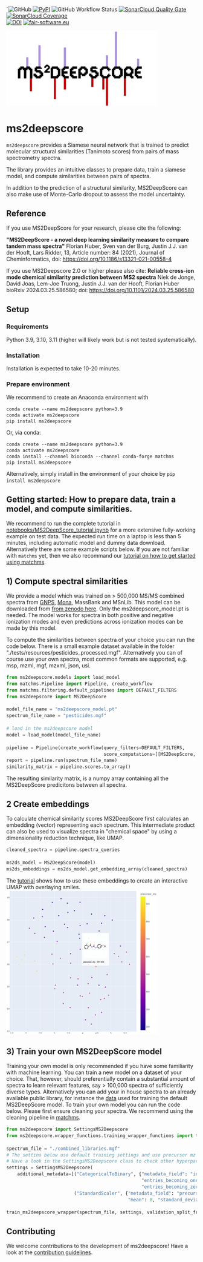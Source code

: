 `![GitHub](https://img.shields.io/github/license/matchms/ms2deepscore)
[![PyPI](https://img.shields.io/pypi/v/ms2deepscore?color=teal)](https://pypi.org/project/ms2deepscore/)
![GitHub Workflow Status](https://img.shields.io/github/actions/workflow/status/matchms/ms2deepscore/CI_build.yml?branch=main)
[![SonarCloud Quality Gate](https://sonarcloud.io/api/project_badges/measure?project=matchms_ms2deepscore&metric=alert_status)](https://sonarcloud.io/dashboard?id=matchms_ms2deepscore)
[![SonarCloud Coverage](https://sonarcloud.io/api/project_badges/measure?project=matchms_ms2deepscore&metric=coverage)](https://sonarcloud.io/component_measures?id=matchms_ms2deepscore&metric=Coverage&view=list)  
[![DOI](https://zenodo.org/badge/310047938.svg)](https://zenodo.org/badge/latestdoi/310047938)
[![fair-software.eu](https://img.shields.io/badge/fair--software.eu-%E2%97%8F%20%20%E2%97%8F%20%20%E2%97%8F%20%20%E2%97%8F%20%20%E2%97%8B-yellow)](https://fair-software.eu)

<img src="https://github.com/matchms/ms2deepscore/blob/main/materials/ms2deepscore_logo.png" width="400">

# ms2deepscore
`ms2deepscore` provides a Siamese neural network that is trained to predict molecular structural similarities (Tanimoto scores) 
from pairs of mass spectrometry spectra. 

The library provides an intuitive classes to prepare data, train a siamese model,
and compute similarities between pairs of spectra.

In addition to the prediction of a structural similarity, 
MS2DeepScore can also make use of Monte-Carlo dropout to assess the model uncertainty.

## Reference
If you use MS2DeepScore for your research, please cite the following:

**"MS2DeepScore - a novel deep learning similarity measure to compare tandem mass spectra"**
Florian Huber, Sven van der Burg, Justin J.J. van der Hooft, Lars Ridder, 13, Article number: 84 (2021), Journal of Cheminformatics, doi: https://doi.org/10.1186/s13321-021-00558-4

If you use MS2Deepscore 2.0 or higher please also cite:
**Reliable cross-ion mode chemical similarity prediction between MS2 spectra**
Niek de Jonge, David Joas, Lem-Joe Truong, Justin J.J. van der Hooft, Florian Huber
bioRxiv 2024.03.25.586580; doi: https://doi.org/10.1101/2024.03.25.586580


## Setup
### Requirements

Python 3.9, 3.10, 3.11 (higher will likely work but is not tested systematically).

### Installation
Installation is expected to take 10-20 minutes.

### Prepare environment
We recommend to create an Anaconda environment with

```
conda create --name ms2deepscore python=3.9
conda activate ms2deepscore
pip install ms2deepscore
```

Or, via conda:
```
conda create --name ms2deepscore python=3.9
conda activate ms2deepscore
conda install --channel bioconda --channel conda-forge matchms
pip install ms2deepscore
```

Alternatively, simply install in the environment of your choice by `pip install ms2deepscore`

## Getting started: How to prepare data, train a model, and compute similarities.
We recommend to run the complete tutorial in [notebooks/MS2DeepScore_tutorial.ipynb](https://github.com/matchms/ms2deepscore/blob/main/notebooks/MS2DeepScore_tutorial.ipynb) 
for a more extensive fully-working example on test data. The expected run time on a laptop is less than 5 minutes, including automatic model and dummy data download. 
Alternatively there are some example scripts below.
If you are not familiar with `matchms` yet, then we also recommand our [tutorial on how to get started using matchms](https://blog.esciencecenter.nl/build-your-own-mass-spectrometry-analysis-pipeline-in-python-using-matchms-part-i-d96c718c68ee).

## 1) Compute spectral similarities
We provide a model which was trained on > 500,000 MS/MS combined spectra from [GNPS](https://gnps.ucsd.edu/), [Mona](https://mona.fiehnlab.ucdavis.edu/), MassBank and MSnLib. 
This model can be downloaded from [from zenodo here](https://zenodo.org/records/13897744). Only the ms2deepscore_model.pt is needed.
The model works for spectra in both positive and negative ionization modes and even predictions across ionization modes can be made by this model. 

To compute the similarities between spectra of your choice you can run the code below.
There is a small example dataset available in the folder "./tests/resources/pesticides_processed.mgf". 
Alternatively you can of course use your own spectra, most common formats are supported, e.g. msp, mzml, mgf, mzxml, json, usi.
```python
from ms2deepscore.models import load_model
from matchms.Pipeline import Pipeline, create_workflow
from matchms.filtering.default_pipelines import DEFAULT_FILTERS
from ms2deepscore import MS2DeepScore

model_file_name = "ms2deepscore_model.pt"
spectrum_file_name = "pesticides.mgf"

# load in the ms2deepscore model
model = load_model(model_file_name)

pipeline = Pipeline(create_workflow(query_filters=DEFAULT_FILTERS,
                                    score_computations=[[MS2DeepScore, {"model": model}]]))
report = pipeline.run(spectrum_file_name)
similarity_matrix = pipeline.scores.to_array()
```
The resulting similarity matrix, is a numpy array containing all the MS2DeepScore predicitons between all spectra.


## 2 Create embeddings

To calculate chemical similarity scores MS2DeepScore first calculates an embedding (vector) representing each spectrum. 
This intermediate product can also be used to visualize spectra in "chemical space" by using a dimensionality reduction technique, like UMAP.

```python
cleaned_spectra = pipeline.spectra_queries

ms2ds_model = MS2DeepScore(model)
ms2ds_embeddings = ms2ds_model.get_embedding_array(cleaned_spectra)
```
The [tutorial](https://github.com/matchms/ms2deepscore/blob/main/notebooks/MS2DeepScore_tutorial.ipynb) shows how to use these embeddings to create an interactive UMAP with overlaying smiles.
<img src="https://github.com/matchms/ms2deepscore/blob/main/materials/umap_example.png" width="400"/>

## 3) Train your own MS2DeepScore model
Training your own model is only recommended if you have some familiarity with machine learning. 
You can train a new model on a dataset of your choice. That, however, should preferentially contain a substantial amount of spectra to learn relevant features, say > 100,000 spectra of sufficiently diverse types.
Alternatively you can add your in house spectra to an already available public library, for instance the [data](https://zenodo.org/records/13934470) used for training the default MS2DeepScore model. 
To train your own model you can run the code below.
Please first ensure cleaning your spectra. We recommend using the cleaning pipeline in [matchms](https://github.com/matchms/matchms).

```python
from ms2deepscore import SettingsMS2Deepscore
from ms2deepscore.wrapper_functions.training_wrapper_functions import train_ms2deepscore_wrapper

spectrum_file = "./combined_libraries.mgf"
# The settins below use default training settings and use precursor mz and ionmode as additional metadata input. 
# Have a look in the SettingsMS2Deepscore class to check other hyperparameters.
settings = SettingsMS2Deepscore(
    additional_metadata=[("CategoricalToBinary", {"metadata_field": "ionmode",
                                                  "entries_becoming_one": "positive",
                                                  "entries_becoming_zero": "negative"}),
                         ("StandardScaler", {"metadata_field": "precursor_mz", 
                                             "mean": 0, "standard_deviation": 1000})],)

train_ms2deepscore_wrapper(spectrum_file, settings, validation_split_fraction=20)
```
## Contributing
We welcome contributions to the development of ms2deepscore! Have a look at the [contribution guidelines](https://github.com/matchms/ms2deepscore/blob/main/CONTRIBUTING.md).